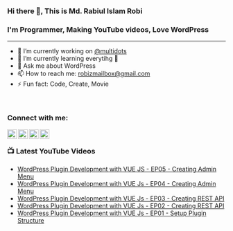 ### Hi there 👋, This is Md. Rabiul Islam Robi

### I'm Programmer, Making YouTube videos, Love WordPress
---
- 🔭 I’m currently working on [@multidots](https://www.multidots.com/)
- 🌱 I’m currently learning everytihg 🤣
- 💬 Ask me about WordPress
- 📫 How to reach me: robizmailbox@gmail.com
- ⚡ Fun fact: Code, Create, Movie

<br />

### Connect with me:

[<img align="left" alt="robizshow | YouTube" width="22px" src="https://cdn.jsdelivr.net/npm/simple-icons@v3/icons/youtube.svg" />](https://www.youtube.com/robizshow)
[<img align="left" alt="robicse11127 | Twitter" width="22px" src="https://cdn.jsdelivr.net/npm/simple-icons@v3/icons/twitter.svg" />](https://twitter.com/robicse11127)
[<img align="left" alt="rabiulislamrobi | LinkedIn" width="22px" src="https://cdn.jsdelivr.net/npm/simple-icons@v3/icons/linkedin.svg" />](https://www.linkedin.com/in/rabiulislamrobi/)
[<img align="left" alt="robizstory | Facebook" width="22px" src="https://cdn.jsdelivr.net/npm/simple-icons@v3/icons/facebook.svg" />](https://www.facebook.com/robizstory)

<br />

### 📺 Latest YouTube Videos
<!-- YOUTUBE:START -->
- [WordPress Plugin Development with VUE JS - EP05 - Creating Admin Menu](https://www.youtube.com/watch?v=q31m12rv_Ig)
- [WordPress Plugin Development with VUE Js - EP04 - Creating Admin Menu](https://www.youtube.com/watch?v=b1hZpJJY04A)
- [WordPress Plugin Development with VUE Js - EP03 - Creating REST API](https://www.youtube.com/watch?v=EBKRkRGM9Nw)
- [WordPress Plugin Development with VUE Js - EP02 - Creating REST API](https://www.youtube.com/watch?v=xNj41D9HXIE)
- [WordPress Plugin Development with VUE Js - EP01 - Setup Plugin Structure](https://www.youtube.com/watch?v=WzamUSHoyhU)
<!-- YOUTUBE:END -->


